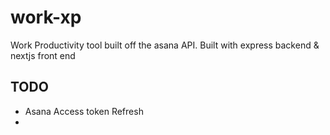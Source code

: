 # work-xp
Work Productivity tool built off the asana API. Built with express backend &amp; nextjs front end

## TODO

- Asana Access token Refresh
- 